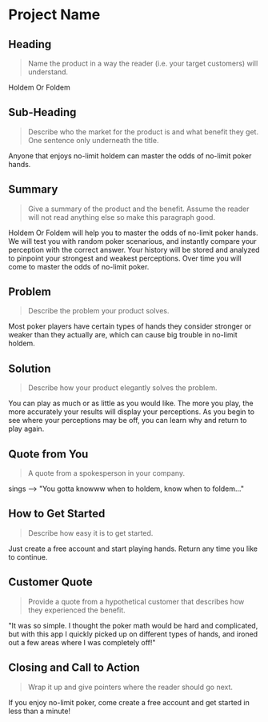 # Project Name #

<!-- 
> This material was originally posted [here](http://www.quora.com/What-is-Amazons-approach-to-product-development-and-product-management). It is reproduced here for posterities sake.

There is an approach called "working backwards" that is widely used at Amazon. They work backwards from the customer, rather than starting with an idea for a product and trying to bolt customers onto it. While working backwards can be applied to any specific product decision, using this approach is especially important when developing new products or features.

For new initiatives a product manager typically starts by writing an internal press release announcing the finished product. The target audience for the press release is the new/updated product's customers, which can be retail customers or internal users of a tool or technology. Internal press releases are centered around the customer problem, how current solutions (internal or external) fail, and how the new product will blow away existing solutions.

If the benefits listed don't sound very interesting or exciting to customers, then perhaps they're not (and shouldn't be built). Instead, the product manager should keep iterating on the press release until they've come up with benefits that actually sound like benefits. Iterating on a press release is a lot less expensive than iterating on the product itself (and quicker!).

If the press release is more than a page and a half, it is probably too long. Keep it simple. 3-4 sentences for most paragraphs. Cut out the fat. Don't make it into a spec. You can accompany the press release with a FAQ that answers all of the other business or execution questions so the press release can stay focused on what the customer gets. My rule of thumb is that if the press release is hard to write, then the product is probably going to suck. Keep working at it until the outline for each paragraph flows. 

Oh, and I also like to write press-releases in what I call "Oprah-speak" for mainstream consumer products. Imagine you're sitting on Oprah's couch and have just explained the product to her, and then you listen as she explains it to her audience. That's "Oprah-speak", not "Geek-speak".

Once the project moves into development, the press release can be used as a touchstone; a guiding light. The product team can ask themselves, "Are we building what is in the press release?" If they find they're spending time building things that aren't in the press release (overbuilding), they need to ask themselves why. This keeps product development focused on achieving the customer benefits and not building extraneous stuff that takes longer to build, takes resources to maintain, and doesn't provide real customer benefit (at least not enough to warrant inclusion in the press release).
 -->


## Heading ##
  > Name the product in a way the reader (i.e. your target customers) will understand.

  Holdem Or Foldem

## Sub-Heading ##
  > Describe who the market for the product is and what benefit they get. One sentence only underneath the title.

  Anyone that enjoys no-limit holdem can master the odds of no-limit poker hands.

## Summary ##
  > Give a summary of the product and the benefit. Assume the reader will not read anything else so make this paragraph good.

  Holdem Or Foldem will help you to master the odds of no-limit poker hands. We will test you with random poker scenarious, and instantly compare your perception with the correct answer. Your history will be stored and analyzed to pinpoint your strongest and weakest perceptions. Over time you will come to master the odds of no-limit poker.

## Problem ##
  > Describe the problem your product solves.

  Most poker players have certain types of hands they consider stronger or weaker than they actually are, which can cause big trouble in no-limit holdem.

## Solution ##
  > Describe how your product elegantly solves the problem.

  You can play as much or as little as you would like. The more you play, the more accurately your results will display your perceptions. As you begin to see where your perceptions may be off, you can learn why and return to play again.

## Quote from You ##
  > A quote from a spokesperson in your company.

  sings --> "You gotta knowww when to holdem, know when to foldem..."

## How to Get Started ##
  > Describe how easy it is to get started.

  Just create a free account and start playing hands. Return any time you like to continue.

## Customer Quote ##
  > Provide a quote from a hypothetical customer that describes how they experienced the benefit.

  "It was so simple. I thought the poker math would be hard and complicated, but with this app I quickly picked up on different types of hands, and ironed out a few areas where I was completely off!"

## Closing and Call to Action ##
  > Wrap it up and give pointers where the reader should go next.

  If you enjoy no-limit poker, come create a free account and get started in less than a minute!



